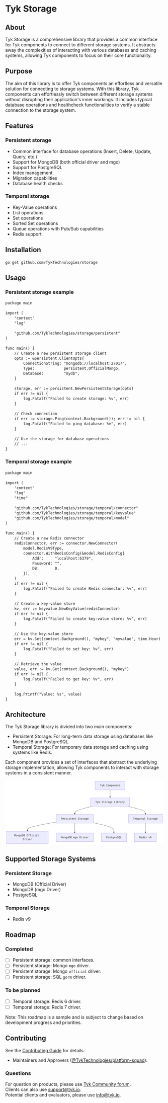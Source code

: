# Tyk Storage 

## About
Tyk Storage is a comprehensive library that provides a common interface for Tyk components to connect to different storage systems. 
It abstracts away the complexities of interacting with various databases and caching systems, allowing Tyk components to focus on their core functionality.
  
## Purpose
The aim of this library is to offer Tyk components an effortless and versatile solution for connecting to storage systems. 
With this library, Tyk components can effortlessly switch between different storage systems without disrupting their application's inner workings. 
It includes typical database operations and healthcheck functionalities to verify a stable connection to the storage system.

## Features

### Persistent storage
- Common interface for database operations (Insert, Delete, Update, Query, etc.)
- Support for MongoDB (both official driver and mgo)
- Support for PostgreSQL
- Index management
- Migration capabilities
- Database health checks

### Temporal storage
- Key-Value operations
- List operations
- Set operations
- Sorted Set operations
- Queue operations with Pub/Sub capabilities
- Redis support

## Installation
`go get github.com/TykTechnologies/storage`

## Usage

### Persistent storage example

```
package main

import (
    "context"
    "log"
    
    "github.com/TykTechnologies/storage/persistent"
)

func main() {
    // Create a new persistent storage client
    opts := &persistent.ClientOpts{
        ConnectionString: "mongodb://localhost:27017",
        Type:             persistent.OfficialMongo,
        Database:         "mydb",
    }
    
    storage, err := persistent.NewPersistentStorage(opts)
    if err != nil {
        log.Fatalf("Failed to create storage: %v", err)
    }
    
    // Check connection
    if err := storage.Ping(context.Background()); err != nil {
        log.Fatalf("Failed to ping database: %v", err)
    }
    
    // Use the storage for database operations
    // ...
}
```

### Temporal storage example

```
package main

import (
    "context"
    "log"
    "time"
    
    "github.com/TykTechnologies/storage/temporal/connector"
    "github.com/TykTechnologies/storage/temporal/keyvalue"
    "github.com/TykTechnologies/storage/temporal/model"
)

func main() {
    // Create a new Redis connector
    redisConnector, err := connector.NewConnector(
        model.RedisV9Type,
        connector.WithRedisConfig(&model.RedisConfig{
            Addr:     "localhost:6379",
            Password: "",
            DB:       0,
        }),
    )
    if err != nil {
        log.Fatalf("Failed to create Redis connector: %v", err)
    }
    
    // Create a key-value store
    kv, err := keyvalue.NewKeyValue(redisConnector)
    if err != nil {
        log.Fatalf("Failed to create key-value store: %v", err)
    }
    
    // Use the key-value store
    err = kv.Set(context.Background(), "mykey", "myvalue", time.Hour)
    if err != nil {
        log.Fatalf("Failed to set key: %v", err)
    }
    
    // Retrieve the value
    value, err := kv.Get(context.Background(), "mykey")
    if err != nil {
        log.Fatalf("Failed to get key: %v", err)
    }
    
    log.Printf("Value: %s", value)
}
```

## Architecture

The Tyk Storage library is divided into two main components:

- Persistent Storage: For long-term data storage using databases like MongoDB and PostgreSQL.
- Temporal Storage: For temporary data storage and caching using systems like Redis.

Each component provides a set of interfaces that abstract the underlying storage implementation, allowing Tyk components to interact with storage systems in a consistent manner.

![Storage architecture](docs/storage.png)

## Supported Storage Systems

### Persistent Storage
- MongoDB (Official Driver)
- MongoDB (mgo Driver)
- PostgreSQL

### Temporal Storage
- Redis v9

## Roadmap
### Completed
- [ ] Persistent storage: common interfaces.
- [ ] Persistent storage: Mongo `mgo` driver.
- [ ] Persistent storage: Mongo `official` driver.
- [ ] Persistent storage: SQL `gorm` driver.

### To be planned

- [ ] Temporal storage: Redis 6 driver.
- [ ] Temporal storage: Redis 7 driver.

Note: This roadmap is a sample and is subject to change based on development progress and priorities.
  
## Contributing

See the [Contributing Guide](CONTRIBUTING.md) for details.

- Maintainers and Approvers ([@TykTechnologies/platform-squad](https://github.com/orgs/TykTechnologies/teams/platform-squad)):
  
### Questions
For question on products, please use [Tyk Community forum](https://community.tyk.io/).
  <br>
Clients can also use support@tyk.io.
   <br>
Potential clients and evaluators, please use info@tyk.io.

  
